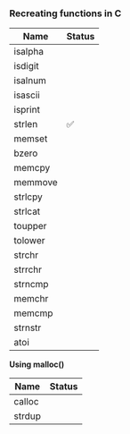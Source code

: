 ### Recreating functions in C ### 

Name  | Status
------------- | -------------
isalpha     |  
isdigit   | 
isalnum|
isascii|
isprint|
strlen|✅ 
memset|
bzero|
memcpy|
memmove|
strlcpy|
strlcat|
toupper|
tolower|
strchr|
strrchr|
strncmp|
memchr|
memcmp|
strnstr|
atoi|

**Using malloc()**

Name  | Status
------------- | -------------
calloc    |  
strdup   | 
